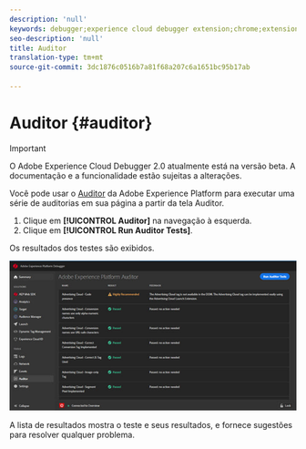 ```yaml
---
description: 'null'
keywords: debugger;experience cloud debugger extension;chrome;extension;auditor;dtm;target
seo-description: 'null'
title: Auditor
translation-type: tm+mt
source-git-commit: 3dc1876c0516b7a81f68a207c6a1651bc95b17ab

---
```



# Auditor {#auditor}

>[!IMPORTANT]
>
>O Adobe Experience Cloud Debugger 2.0 atualmente está na versão beta. A documentação e a funcionalidade estão sujeitas a alterações.

Você pode usar o [Auditor](https://docs.adobe.com/content/help/pt-BR/auditor/using/overview.html) da Adobe Experience Platform para executar uma série de auditorias em sua página a partir da tela Auditor.

1. Clique em **[!UICONTROL Auditor]** na navegação à esquerda.
1. Clique em **[!UICONTROL Run Auditor Tests]**.

Os resultados dos testes são exibidos.

![](assets/auditor-results.jpg)

A lista de resultados mostra o teste e seus resultados, e fornece sugestões para resolver qualquer problema.